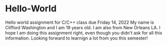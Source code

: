 # Hello-World
Hello world assignment for C/C++ class due Friday 14, 2022
My name is Clifford Washington and I am 19 years old. 
I am also from New Orleans LA.
I hope I am doing this assignment right, even though you didn't ask for all this information.
Looking forward to learnign a lot from you this semester!

